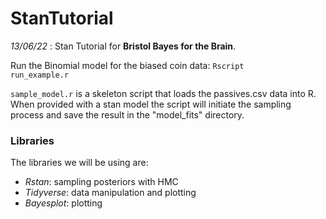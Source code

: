 # StanTutorial

*13/06/22* : Stan Tutorial for **Bristol Bayes for the Brain**.

Run the Binomial model for the biased coin data: <code>Rscript run_example.r</code>

<code>sample_model.r</code> is a skeleton script that loads the passives.csv data into R. When provided with a stan model the script will initiate the sampling process and save the result in the "model_fits" directory.

### Libraries

The libraries we will be using are:

* *Rstan*: sampling posteriors with HMC
* *Tidyverse*: data manipulation and plotting
* *Bayesplot*: plotting

